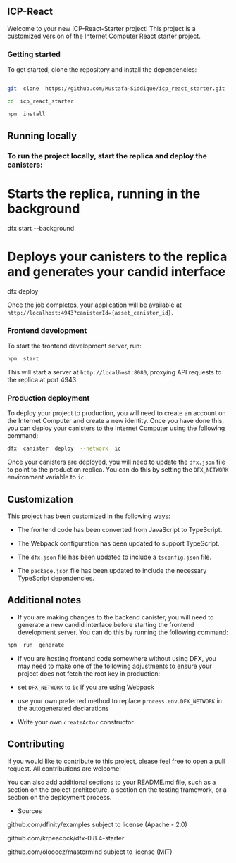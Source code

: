 ##  ICP-React

  

Welcome to your new ICP-React-Starter project! This project is a customized version of the Internet Computer React starter project.

  

###  Getting started

  

To get started, clone the repository and install the dependencies:

  

```bash

git  clone  https://github.com/Mustafa-Siddique/icp_react_starter.git

cd  icp_react_starter

npm  install
```
  

## Running locally

### To run the project locally, start the replica and deploy the canisters:

  

# Starts the replica, running in the background

dfx  start  --background

  

# Deploys your canisters to the replica and generates your candid interface

dfx  deploy

  
  

Once  the  job  completes,  your  application  will  be  available  at  `http://localhost:4943?canisterId={asset_canister_id}`.

  

### Frontend development

  

To  start  the  frontend  development  server,  run:

  

```bash
npm  start
```
  
  

This  will  start  a  server  at  `http://localhost:8080`,  proxying  API  requests  to  the  replica  at  port  4943.

  

### Production deployment

  

To  deploy  your  project  to  production,  you  will  need  to  create  an  account  on  the  Internet  Computer  and  create  a  new  identity.  Once  you  have  done  this,  you  can  deploy  your  canisters  to  the  Internet  Computer  using  the  following  command:

  

```bash
dfx  canister  deploy  --network  ic
```
  
  

Once  your  canisters  are  deployed,  you  will  need  to  update  the  `dfx.json`  file  to  point  to  the  production  replica.  You  can  do  this  by  setting  the  `DFX_NETWORK`  environment  variable  to  `ic`.

  

## Customization

  

This  project  has  been  customized  in  the  following  ways:

  

* The frontend code has been converted from JavaScript to TypeScript.

* The Webpack configuration has been updated to support TypeScript.

* The `dfx.json`  file  has  been  updated  to  include  a  `tsconfig.json`  file.

* The `package.json`  file  has  been  updated  to  include  the  necessary  TypeScript  dependencies.

  

## Additional notes

  

* If you are making changes to the backend canister, you will need to generate a new candid interface before starting the frontend development server. You can do  this  by  running  the  following  command:

  

```bash
npm  run  generate
```
  
  

* If you are hosting frontend code somewhere without using DFX, you may need to make one of the following adjustments to ensure your project does not fetch the root key in production:

  

*  set  `DFX_NETWORK`  to  `ic`  if  you  are  using  Webpack

*  use  your  own  preferred  method  to  replace  `process.env.DFX_NETWORK`  in the autogenerated declarations

*  Write  your  own  `createActor`  constructor

  

## Contributing

  

If  you  would  like  to  contribute  to  this  project,  please  feel  free  to  open  a  pull  request.  All  contributions  are  welcome!

  
  

You  can  also  add  additional  sections  to  your  README.md  file,  such  as  a  section  on  the  project  architecture,  a  section  on  the  testing  framework,  or  a  section  on  the  deployment  process.

  

* Sources

github.com/dfinity/examples  subject  to  license (Apache -  2.0)

github.com/krpeacock/dfx-0.8.4-starter

github.com/olooeez/mastermind  subject  to  license (MIT)
